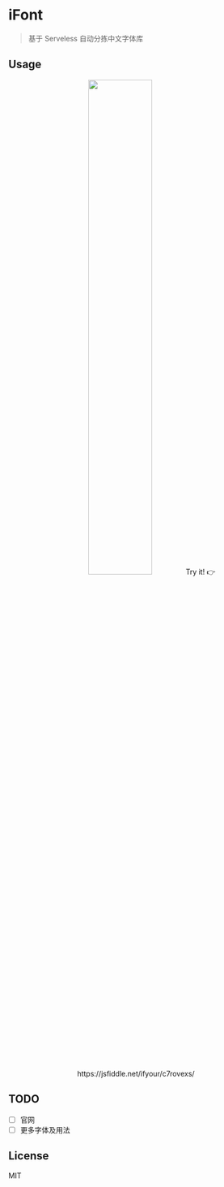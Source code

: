 # iFont

> 基于 Serveless 自动分拣中文字体库

## Usage

<div style="text-align: center;">
  <img src="./assets/demo.jpg)" width="50%">
  Try it! 👉https://jsfiddle.net/ifyour/c7rovexs/
</div>

## TODO

- [ ] 官网
- [ ] 更多字体及用法

## License

MIT
